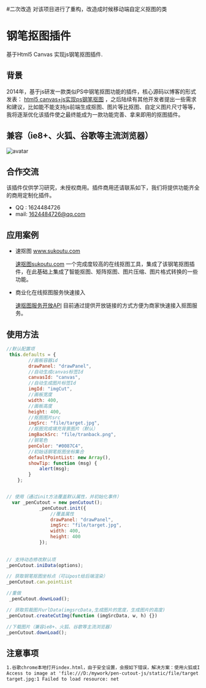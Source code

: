 #二次改造
对该项目进行了重构，改造成时候移动端自定义抠图的类

# 钢笔抠图插件
基于Html5 Canvas 实现js钢笔抠图插件.

## 背景
2014年，基于js研发一款类似PS中钢笔抠图功能的插件，核心源码以博客的形式发表： [html5 canvas+js实现ps钢笔抠图]( https://www.cnblogs.com/guozefeng/p/3719915.html) ，之后陆续有其他开发者提出一些需求和建议，比如能不能支持js前端生成抠图、图片等比抠图、自定义图片尺寸等等，我将逐渐优化该插件使之最终能成为一款功能完善、拿来即用的抠图插件。

## 兼容（ie8+、火狐、谷歌等主流浏览器）
![avatar](static/file/penCutout.png)

## 合作交流
该插件仅供学习研究，未授权商用。插件商用还请联系如下，我们将提供功能齐全的商用定制化插件。
* QQ : 1624484726
* mail: 1624484726@qq.com

## 应用案例

* 速抠图 www.sukoutu.com

  [速抠图sukoutu.com](http://www.sukoutu.com) 一个完成度较高的在线抠图工具，集成了该钢笔抠图插件，在此基础上集成了智能抠图、矩阵抠图、图片压缩、图片格式转换的一些功能。
  
* 商业化在线抠图服务快速接入
  
   [速抠图服务开放API](http://www.sukoutu.com/page/note/api.html) 目前通过提供开放链接的方式方便为商家快速接入抠图服务。
  
## 使用方法
```js
//默认配置项
 this.defaults = {
        //画板容器id
        drawPanel: "drawPanel",
        //自动生成canvas标签Id
        canvasId: "canvas",
        //自动生成图片标签Id
        imgId: "imgCut",
        //画板宽度
        width: 400,
        //画板高度
        height: 400,
        //抠图图片src
        imgSrc: "file/target.jpg",
        //抠图完成填充背景图片（默认）
        imgBackSrc: "file/tranback.png",
        //钢笔色
        penColor: "#0087C4",
        //初始话钢笔抠图坐标集合
        defaultPointList: new Array(),
        showTip: function (msg) {
            alert(msg);
        }
    };


// 使用（通过init方法覆盖默认属性，并初始化事件）
  var _penCutout = new penCutout();
            _penCutout.init({
                //覆盖属性
                drawPanel: "drawPanel",
                imgSrc: "file/target.jpg",
                width: 400,
                height: 400
            });
            
            
// 支持动态修改默认项
_penCutout.iniData(options);

// 获取钢笔抠图坐标点（可以post给后端渲染）
_penCutout.can.pointList

//重做
 _penCutout.downLoad();

// 获取剪裁图片urlData(imgsrcData,生成图片的宽度，生成图片的高度)
_penCutout.createCutImg(function (imgSrcData, w, h) {})

//下载图片（兼容ie8+、火狐、谷歌等主流浏览器）
_penCutout.downLoad();
```

## 注意事项
```html
1.谷歌chrome本地打开index.html，由于安全设置，会报如下错误，解决方案：使用火狐或IE，放到服务器访问不存在如下问题。
Access to image at 'file:///D:/mywork/pen-cutout-js/static/file/target.jpg' from origin 'null' has been blocked by CORS policy: Cross origin requests are only supported for protocol schemes: http, data, chrome, chrome-extension, https.
target.jpg:1 Failed to load resource: net
```

